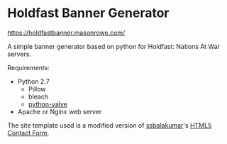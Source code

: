 # Holdfast Banner Generator
https://holdfastbanner.masonrowe.com/

A simple banner generator based on python for Holdfast: Nations At War servers.

Requirements:
- Python 2.7
  - Pillow
  - bleach
  - [python-valve](https://github.com/serverstf/python-valve)
- Apache or Nginx web server

The site template used is a modified version of [ssbalakumar](https://codepen.io/ssbalakumar/)'s [HTML5 Contact Form](https://codepen.io/ssbalakumar/pen/uzDIA).
